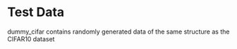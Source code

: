 # Test Data

dummy_cifar contains randomly generated data of the same structure as the CIFAR10 dataset